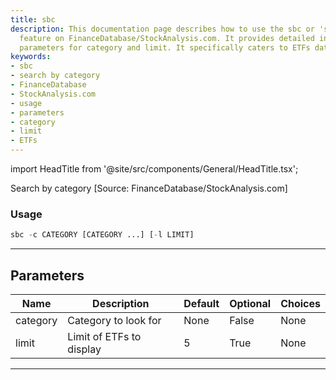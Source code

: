 ```yaml
---
title: sbc
description: This documentation page describes how to use the sbc or 'search by category'
  feature on FinanceDatabase/StockAnalysis.com. It provides detailed information about
  parameters for category and limit. It specifically caters to ETFs data lookup.
keywords:
- sbc
- search by category
- FinanceDatabase
- StockAnalysis.com
- usage
- parameters
- category
- limit
- ETFs
---
```


import HeadTitle from '@site/src/components/General/HeadTitle.tsx';

<HeadTitle title="etf/screener/sbc - Reference | OpenBB Terminal Docs" />

Search by category [Source: FinanceDatabase/StockAnalysis.com]

### Usage

```python
sbc -c CATEGORY [CATEGORY ...] [-l LIMIT]
```

---

## Parameters

| Name | Description | Default | Optional | Choices |
| ---- | ----------- | ------- | -------- | ------- |
| category | Category to look for | None | False | None |
| limit | Limit of ETFs to display | 5 | True | None |

---
